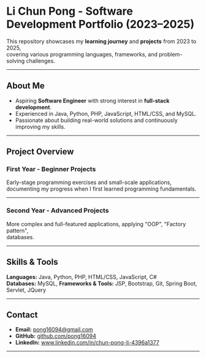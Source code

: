 #  Li Chun Pong - Software Development Portfolio (2023–2025)

This repository showcases my **learning journey** and **projects** from 2023 to 2025,  
covering various programming languages, frameworks, and problem-solving challenges.

---

##  About Me
-  Aspiring **Software Engineer** with strong interest in **full-stack development**.
-  Experienced in Java, Python, PHP, JavaScript, HTML/CSS, and MySQL.
-  Passionate about building real-world solutions and continuously improving my skills.

---

##  Project Overview

### **First Year - Beginner Projects**
Early-stage programming exercises and small-scale applications,  
documenting my progress when I first learned programming fundamentals.

---

### **Second Year - Advanced Projects**
More complex and full-featured applications, applying "OOP", "Factory pattern",  
databases.

---

##  Skills & Tools
**Languages:** Java, Python, PHP, HTML/CSS, JavaScript, C#  
**Databases:** MySQL,
**Frameworks & Tools:** JSP, Bootstrap, Git, Spring Boot, Servlet, JQuery 

---

##  Contact
- **Email:** pong16094@gmail.com  
- **GitHub:** [github.com/pong16094](https://github.com/pong16094)  
- **LinkedIn:** www.linkedin.com/in/chun-pong-li-4396a1377  

---
